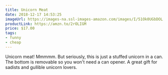 ```yaml
---
title: Unicorn Meat
date: 2018-12-17 14:53:25
imageUrl: https://images-na.ssl-images-amazon.com/images/I/51Ok0UGbDOL._SY450_.jpg
productLink: https://amzn.to/2rOLIGM
price: $17.00
tags:
- funny
- cheap
---
```


Unicorn meat! Mmmmm. But seriously, this is just a stuffed unicorn in a can. The bottom is removable so you won't need a can opener. A great gift for sadists and gullible unicorn lovers.
